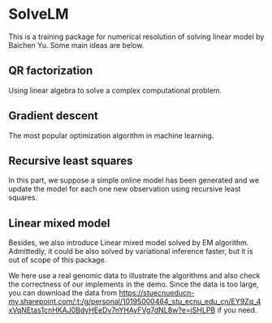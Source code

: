 # SolveLM

This is a training package for numerical resolution of solving linear model by Baichen Yu. Some main ideas are below.

## QR factorization

Using linear algebra to solve a complex computational problem.

## Gradient descent

The most popular optimization algorithm in machine learning.

## Recursive least squares

In this part, we suppose a simple online model has been generated and we update the model for each one new observation using recursive least squares.

## Linear mixed model

Besides, we also introduce Linear mixed model solved by EM algorithm. Admittedly, it could be also solved by variational inference faster, but it is out of scope of this package.

We here use a real genomic data to illustrate the algorithms and also check the correctness of our implements in the demo. Since the data is too large, you can download the data from <https://stuecnueducn-my.sharepoint.com/:t:/g/personal/10195000464_stu_ecnu_edu_cn/EY9Zq_4xVqNEtas1cnHKAJ0BdyHEeDv7nYHAyFVg7dNL8w?e=iSHLPB> if you need.
